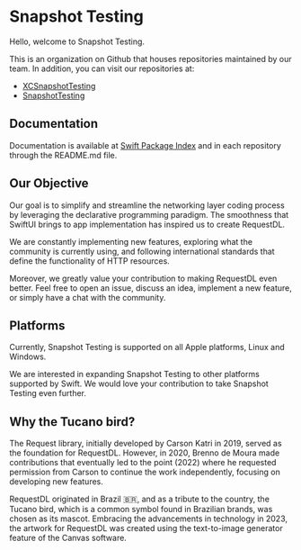 # Snapshot Testing

Hello, welcome to Snapshot Testing.

This is an organization on Github that houses repositories maintained by our team. In addition, you can visit our repositories at:

- [XCSnapshotTesting](https://www.github.com/snapshot-testing/xc-snapshot-testing)
- [SnapshotTesting](https://www.github.com/snapshot-testing/swift-snapshot-testing)

## Documentation

Documentation is available at [Swift Package Index](https://swiftpackageindex.com/snapshot-testing) and in each repository through the README.md file.

## Our Objective

Our goal is to simplify and streamline the networking layer coding process by leveraging the declarative programming paradigm. The smoothness that SwiftUI brings to app implementation has inspired us to create RequestDL.

We are constantly implementing new features, exploring what the community is currently using, and following international standards that define the functionality of HTTP resources.

Moreover, we greatly value your contribution to making RequestDL even better. Feel free to open an issue, discuss an idea, implement a new feature, or simply have a chat with the community.

## Platforms

Currently, Snapshot Testing is supported on all Apple platforms, Linux and Windows.

We are interested in expanding Snapshot Testing to other platforms supported by Swift. We would love your contribution to take Snapshot Testing even further.

## Why the Tucano bird?

The Request library, initially developed by Carson Katri in 2019, served as the foundation for RequestDL. However, in 2020, Brenno de Moura made contributions that eventually led to the point (2022) where he requested permission from Carson to continue the work independently, focusing on developing new features.

RequestDL originated in Brazil 🇧🇷, and as a tribute to the country, the Tucano bird, which is a common symbol found in Brazilian brands, was chosen as its mascot. Embracing the advancements in technology in 2023, the artwork for RequestDL was created using the text-to-image generator feature of the Canvas software.
